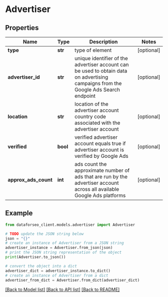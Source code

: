 # Advertiser


## Properties

Name | Type | Description | Notes
------------ | ------------- | ------------- | -------------
**type** | **str** | type of element | [optional] 
**advertiser_id** | **str** | unique identifier of the advertiser account can be used to obtain data on advertising campaigns from the Google Ads Search endpoint | [optional] 
**location** | **str** | location of the advertiser account country code associated with the advertiser account | [optional] 
**verified** | **bool** | verified advertiser account equals true if advertiser account is verified by Google Ads | [optional] 
**approx_ads_count** | **int** | ads count the approximate number of ads that are run by the advertiser account across all available Google Ads platforms | [optional] 

## Example

```python
from dataforseo_client.models.advertiser import Advertiser

# TODO update the JSON string below
json = "{}"
# create an instance of Advertiser from a JSON string
advertiser_instance = Advertiser.from_json(json)
# print the JSON string representation of the object
print(Advertiser.to_json())

# convert the object into a dict
advertiser_dict = advertiser_instance.to_dict()
# create an instance of Advertiser from a dict
advertiser_from_dict = Advertiser.from_dict(advertiser_dict)
```
[[Back to Model list]](../README.md#documentation-for-models) [[Back to API list]](../README.md#documentation-for-api-endpoints) [[Back to README]](../README.md)


